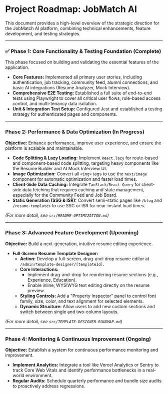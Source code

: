 # Project Roadmap: JobMatch AI

This document provides a high-level overview of the strategic direction for the JobMatch AI platform, combining technical enhancements, feature development, and testing strategies.

---

### ✅ Phase 1: Core Functionality & Testing Foundation (Complete)

This phase focused on building and validating the essential features of the application.

*   **Core Features:** Implemented all primary user stories, including authentication, job tracking, community feed, alumni connections, and basic AI integrations (Resume Analyzer, Mock Interview).
*   **Comprehensive E2E Testing:** Established a full suite of end-to-end tests using Playwright to cover all critical user flows, role-based access control, and multi-tenancy data isolation.
*   **Unit & Integration Test Setup:** Configured Jest and established a testing strategy for authenticated pages and components.

---

### Phase 2: Performance & Data Optimization (In Progress)

**Objective:** Enhance performance, improve user experience, and ensure the platform is scalable and maintainable.

*   **Code Splitting & Lazy Loading:** Implement `React.lazy` for route-based and component-based code splitting, targeting heavy components like the Resume Builder and AI Mock Interview UI.
*   **Image Optimization:** Convert all `<img>` tags to use the `next/image` component for automatic optimization and faster load times.
*   **Client-Side Data Caching:** Integrate `TanStack/React-Query` for client-side data fetching that requires caching and state management, especially for the Community Feed and Job Board.
*   **Static Generation (SSG & ISR):** Convert semi-static pages like `/blog` and `/resume-templates` to use SSG or ISR for near-instant load times.

*(For more detail, see `src/README-OPTIMIZATION.md`)*

---

### Phase 3: Advanced Feature Development (Upcoming)

**Objective:** Build a next-generation, intuitive resume editing experience.

*   **Full-Screen Resume Template Designer:**
    *   **Action:** Develop a full-screen, drag-and-drop resume editor at `/admin/template-designer/[templateId]`.
    *   **Core Interactions:**
        *   Implement drag-and-drop for reordering resume sections (e.g., Experience, Education).
        *   Enable inline, WYSIWYG text editing directly on the resume preview.
    *   **Styling Controls:** Add a "Property Inspector" panel to control font family, size, color, and text alignment for selected elements.
    *   **Dynamic Structure:** Allow users to add new custom sections and switch between single and two-column layouts.

*(For more detail, see `src/TEMPLATE-DESIGNER-ROADMAP.md`)*

---

### Phase 4: Monitoring & Continuous Improvement (Ongoing)

**Objective:** Establish a system for continuous performance monitoring and improvement.

*   **Implement Analytics:** Integrate a tool like Vercel Analytics or Sentry to track Core Web Vitals and identify performance bottlenecks in a real-world environment.
*   **Regular Audits:** Schedule quarterly performance and bundle size audits to proactively address regressions.
